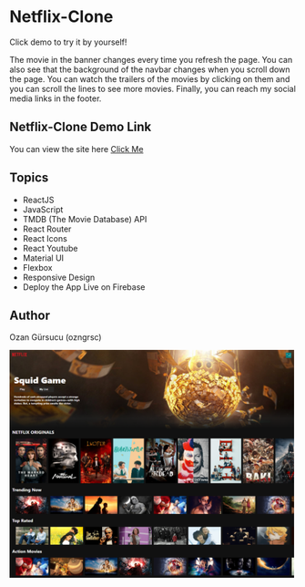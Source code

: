 # Netflix-Clone

Click demo to try it by yourself!

The movie in the banner changes every time you refresh the page. You can also see that the background of the navbar changes when you scroll down the page. You can watch the trailers of the movies by clicking on them and you can scroll the lines to see more movies. Finally, you can reach my social media links in the footer.

## Netflix-Clone Demo Link

You can view the site here
[Click Me](https://netflix-clone-ozngrsc-v2.web.app/)

## Topics

- ReactJS
- JavaScript
- TMDB (The Movie Database) API
- React Router
- React Icons
- React Youtube
- Material UI
- Flexbox
- Responsive Design
- Deploy the App Live on Firebase



## Author

Ozan Gürsucu (ozngrsc)

<img src="src/images/screenshot.png"  width= 500px height= 400px>
